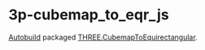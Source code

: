 # 3p-cubemap_to_eqr_js

[Autobuild][] packaged [THREE.CubemapToEquirectangular][].

[Autobuild]: https://github.com/secondlife/autobuild
[THREE.CubemapToEquirectangular]: https://github.com/spite/THREE.CubemapToEquirectangular
